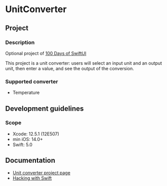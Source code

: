 # UnitConverter

## Project

### Description

Optional project of [100 Days of SwiftUI](https://www.hackingwithswift.com/100/swiftui)

This project is a unit converter: users will select an input unit and an output unit, then enter a value, and see the output of the conversion.

### Supported converter
    
- Temperature

## Development guidelines

### Scope

* Xcode: 12.5.1 (12E507)
* min iOS: 14.0+ 
* Swift: 5.0

## Documentation

* [Unit converter project page](https://www.hackingwithswift.com/100/swiftui/19)
* [Hacking with Swift](https://www.hackingwithswift.com)

